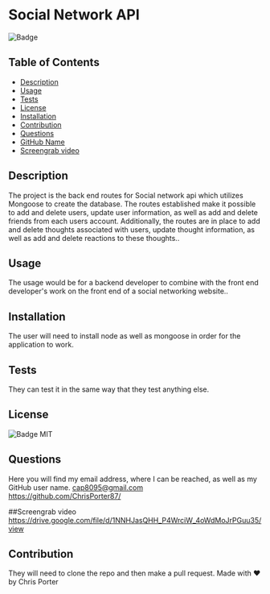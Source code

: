 
 # Social Network API
 ![Badge](https://img.shields.io/badge/license-MIT-blue.svg)
## Table of Contents
* [Description](#description)
* [Usage](#usage)
* [Tests](#tests)
* [License](#license)
* [Installation](#installation)
* [Contribution](#contribution)
* [Questions](#questions)
* [GitHub Name](#githubName)
* [Screengrab video](#screengrabVideo)

## Description
The project is the back end routes for Social network api which utilizes Mongoose to create the database.  The routes established make it possible to add and delete users, update user information, as well as add and delete friends from each users account.  Additionally, the routes are in place to add and delete thoughts associated with users, update thought information, as well as add and delete reactions to these thoughts..

## Usage
The usage would be for a backend developer to combine with the front end developer's work on the front end of a social networking website..

## Installation
The user will need to install node as well as mongoose in order for the application to work.

## Tests
They can test it in the same way that they test anything else.

## License
![Badge](https://img.shields.io/badge/license-MIT-blue.svg)
MIT

## Questions
Here you will find my email address, where I can be reached, as well as my GitHub user name.
cap8095@gmail.com <br>
https://github.com/ChrisPorter87/

##Screengrab video 
https://drive.google.com/file/d/1NNHJasQHH_P4WrciW_4oWdMoJrPGuu35/view

## Contribution
They will need to clone the repo and then make a pull request.
Made with ❤️ by Chris Porter
    
